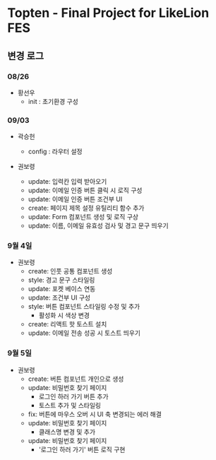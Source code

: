 # Topten - Final Project for LikeLion FES

## 변경 로그

### 08/26
- 황선우
  - init : 초기환경 구성

### 09/03
- 곽승헌
  - config : 라우터 설정

- 권보령
  - update: 입력칸 입력 받아오기
  - update: 이메일 인증 버튼 클릭 시 로직 구성
  - update: 이메일 인증 버튼 조건부 UI
  - create: 페이지 제목 설정 유틸리티 함수 추가
  - update: Form 컴포넌트 생성 및 로직 구상
  - update: 이름, 이메일 유효성 검사 및 경고 문구 띄우기

### 9월 4일
- 권보령
  - create: 인풋 공통 컴포넌트 생성
  - style: 경고 문구 스타일링
  - update: 포켓 베이스 연동
  - update: 조건부 UI 구성
  - style: 버튼 컴포넌트 스타일링 수정 및 추가
     - 활성화 시 색상 변경
  - create: 리액트 핫 토스트 설치
  - update: 이메일 전송 성공 시 토스트 띄우기

### 9월 5일
- 권보령
  - create: 버튼 컴포넌트 개인으로 생성
  - update: 비밀번호 찾기 페이지 
     - 로그인 하러 가기 버튼 추가 
     - 토스트 추가 및 스타일링
  - fix: 버튼에 마우스 오버 시 UI 축 변경되는 에러 해결
  - update: 비밀번호 찾기 페이지 
     - 클래스명 변경 및 추가
  - update: 비밀번호 찾기 페이지 
    - '로그인 하러 가기' 버튼 로직 구현
